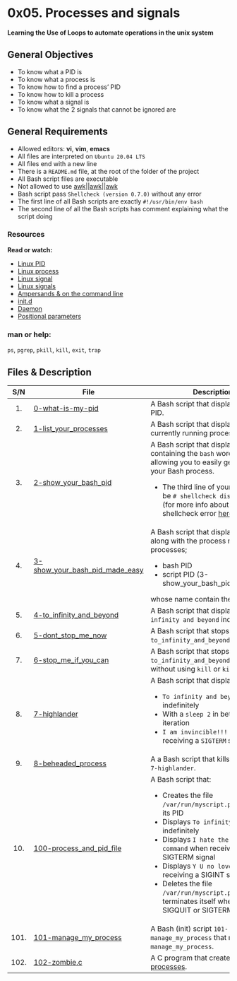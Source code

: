 # 0x05. Processes and signals
**Learning the Use of Loops to automate operations in the unix system**

## General Objectives
* To know what a PID is
* To know what a process is
* To know how to find a process’ PID
* To know how to kill a process
* To know what a signal is
* To know what the 2 signals that cannot be ignored are

## General Requirements
* Allowed editors: **vi**, **vim**, **emacs**
* All files are interpreted on ``Ubuntu 20.04 LTS``
* All files end with a new line
* There is a ``README.md`` file, at the root of the folder of the project
* All Bash script files are executable
* Not allowed to use [awk](https://www.cyberciti.biz/faq/bash-scripting-using-awk/)||[awk](http://mypages.iit.edu/~shamsuddin/itmo417/awkFile1-6.htm)||[awk](https://www.quora.com/What-is-the-difference-between-ps-elf-and-ps-aux-in-Linux)
* Bash script pass ``Shellcheck (version 0.7.0)`` without any error
* The first line of all Bash scripts are exactly ``#!/usr/bin/env bash``
* The second line of all the Bash scripts has comment explaining what the script doing

### Resources
**Read or watch:**
* [Linux PID](http://www.linfo.org/pid.html)
* [Linux process](https://www.thegeekstuff.com/2012/03/linux-processes-environment/)
* [Linux signal](https://www.thegeekstuff.com/2012/03/linux-signals-fundamentals/)
* [Linux signals](https://www.computerhope.com/unix/signals.htm)
* [Ampersands & on the command line](https://bashitout.com/2013/05/18/Ampersands-on-the-command-line.html)
* [init.d](https://www.ghacks.net/2009/04/04/get-to-know-linux-the-etcinitd-directory/)
* [Daemon](https://en.wikipedia.org/wiki/Daemon_%28computing%29)
* [Positional parameters](https://www.gnu.org/software/bash/manual/html_node/Positional-Parameters.html)

### man or help:
 ``ps``, ``pgrep``, ``pkill``, ``kill``, ``exit``, ``trap``


## Files & Description
|  S/N	|	File	|	Description	|
|:-----:|---------------|-----------------------|
|  1.	|[0-what-is-my-pid](https://github.com/Dikachis/alx-system_engineering-devops/blob/main/0x05-processes_and_signals/0-what-is-my-pid) | A Bash script that displays its own PID. |
|  2.   |[1-list_your_processes](https://github.com/Dikachis/alx-system_engineering-devops/blob/main/0x05-processes_and_signals/1-list_your_processes) | A Bash script that displays a list of currently running processes. |
|  3.   |[2-show_your_bash_pid](https://github.com/Dikachis/alx-system_engineering-devops/blob/main/0x05-processes_and_signals/2-show_your_bash_pid) | A Bash script that displays lines containing the ``bash`` word, thus allowing you to easily get the PID of your Bash process. <ul><li>The third line of your script must be ``# shellcheck disable=SC2009`` (for more info about ignoring shellcheck error [here](https://github.com/koalaman/shellcheck/wiki/Ignore))</li></ul>|
|  4.   |[3-show_your_bash_pid_made_easy](https://github.com/Dikachis/alx-system_engineering-devops/blob/main/0x05-processes_and_signals/3-show_your_bash_pid_made_easy) | A Bash script that displays the PID, along with the process name, of processes; <ul><li>bash PID </li><li>script PID (3-show_your_bash_pid_made_easy)</li></ul>whose name contain the word bash. |
|  5.   |[4-to_infinity_and_beyond](https://github.com/Dikachis/alx-system_engineering-devops/blob/main/0x05-processes_and_signals/4-to_infinity_and_beyond) | A Bash script that displays ``To infinity and beyond`` indefinitely.  |
|  6.   |[5-dont_stop_me_now](https://github.com/Dikachis/alx-system_engineering-devops/blob/main/0x05-processes_and_signals/5-dont_stop_me_now) | A Bash script that stops ``4-to_infinity_and_beyond`` process. |
|  7.   |[6-stop_me_if_you_can](https://github.com/Dikachis/alx-system_engineering-devops/blob/main/0x05-processes_and_signals/6-stop_me_if_you_can) | A Bash script that stops ``4-to_infinity_and_beyond`` process, without using ``kill`` or ``killall`` flag. |
|  8.   |[7-highlander](https://github.com/Dikachis/alx-system_engineering-devops/blob/main/0x05-processes_and_signals/7-highlander) | A Bash script that displays: <ul><li> ``To infinity and beyond`` indefinitely</li><li>With a ``sleep 2`` in between each iteration</li><li> ``I am invincible!!!`` when receiving a ``SIGTERM`` signal</li></ul> |
|  9.   |[8-beheaded_process](https://github.com/Dikachis/alx-system_engineering-devops/blob/main/0x05-processes_and_signals/8-beheaded_process) | A a Bash script that kills the process ``7-highlander``. |
|  10.   |[100-process_and_pid_file](https://github.com/Dikachis/alx-system_engineering-devops/blob/main/0x05-processes_and_signals/100-process_and_pid_file) | A Bash script that: <ul><li>Creates the file ``/var/run/myscript.pid`` containing its PID</li><li>Displays ``To infinity and beyond`` indefinitely</li><li>Displays ``I hate the kill command`` when receiving a SIGTERM signal</li><li>Displays ``Y U no love me?!`` when receiving a SIGINT signal</li><li>Deletes the file ``/var/run/myscript.pid`` and terminates itself when receiving a SIGQUIT or SIGTERM signal</li></ul>  |
|  101.   |[101-manage_my_process](https://github.com/Dikachis/alx-system_engineering-devops/blob/main/0x05-processes_and_signals/101-manage_my_process) | A Bash (init) script ``101-manage_my_process`` that manages ``manage_my_process``.  |
|  102.   |[102-zombie.c](https://github.com/Dikachis/alx-system_engineering-devops/blob/main/0x05-processes_and_signals/102-zombie.c) | A C program that creates 5 [zombie processes](https://zombieprocess.wordpress.com/what-is-a-zombie-process/). |
